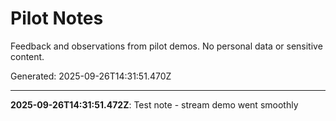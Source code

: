 # Pilot Notes

Feedback and observations from pilot demos. No personal data or sensitive content.

Generated: 2025-09-26T14:31:51.470Z

---

**2025-09-26T14:31:51.472Z**: Test note - stream demo went smoothly

